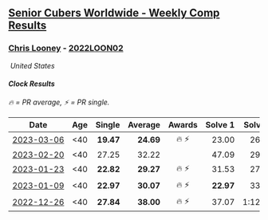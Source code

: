 <style>table {white-space: nowrap;}</style>
<link rel="stylesheet" type="text/css" href="/scw-comp/css/flags.css" />

## [Senior Cubers Worldwide - Weekly Comp Results](/scw-comp/results/)
### [Chris Looney](README.md) - [2022LOON02](https://www.worldcubeassociation.org/persons/2022LOON02?event=clock)

<i class="flag flag-US" />&nbsp;United States

#### Clock Results

<span style="white-space: nowrap;">🔥 = PR average</span>, <span style="white-space: nowrap;">⚡ = PR single</span>.

| Date | Age | Single | Average | Awards | Solve 1 | Solve 2 | Solve 3 | Solve 4 | Solve 5 | Video |
| :--: | :--: | --: | --: | :--: | --: | --: | --: | --: | --: | :-- |
| [2023-03-06](../../results/2023-03-06/clock.md) | <40 | **19.47** | **24.69** | 🔥 ⚡ | 23.00 | 26.92 | 27.58 | **19.47** | 24.14 | [Desktop](https://www.facebook.com/chris.looney/videos/604215968241080) / [Mobile](https://m.facebook.com/chris.looney/videos/604215968241080) |
| [2023-02-20](../../results/2023-02-20/clock.md) | <40 | 27.25 | 32.22 |  | 47.09 | 29.27 | 27.27 | 27.25 | 40.12 | [Desktop](https://www.facebook.com/chris.looney/videos/924802445339287) / [Mobile](https://m.facebook.com/chris.looney/videos/924802445339287) |
| [2023-01-23](../../results/2023-01-23/clock.md) | <40 | **22.82** | **29.27** | 🔥 ⚡ | 31.53 | 27.16 | 39.36 | 29.13 | **22.82** | [Desktop](https://www.facebook.com/chris.looney/videos/3354606088094171) / [Mobile](https://m.facebook.com/chris.looney/videos/3354606088094171) |
| [2023-01-09](../../results/2023-01-09/clock.md) | <40 | **22.97** | **30.07** | 🔥 ⚡ | **22.97** | 33.78 | 31.49 | 36.87 | 24.94 | [Desktop](https://www.facebook.com/chris.looney/videos/720011122818510) / [Mobile](https://m.facebook.com/chris.looney/videos/720011122818510) |
| [2022-12-26](../../results/2022-12-26/clock.md) | <40 | **27.84** | **38.00** | 🔥 ⚡ | 37.07 | 1:12.15 | **27.84** | 44.74 | 32.19 | [Desktop](https://www.facebook.com/chris.looney/videos/700623628114983) / [Mobile](https://m.facebook.com/chris.looney/videos/700623628114983) |


<!-- Global site tag (gtag.js) - Google Analytics -->
<script async src="https://www.googletagmanager.com/gtag/js?id=UA-86348435-3"></script>
<script>window.dataLayer = window.dataLayer || []; function gtag() {dataLayer.push(arguments);} gtag('js', new Date()); gtag('config', 'UA-86348435-3');</script>

